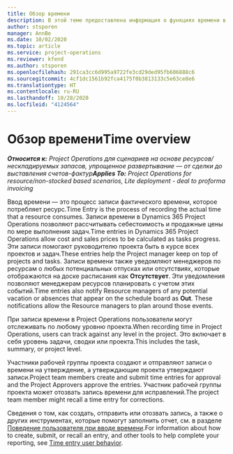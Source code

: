```yaml
---
title: Обзор времени
description: В этой теме предоставлена информация о функциях времени в Dynamics 365 Project Operations.
author: stsporen
manager: AnnBe
ms.date: 10/02/2020
ms.topic: article
ms.service: project-operations
ms.reviewer: kfend
ms.author: stsporen
ms.openlocfilehash: 291ca3cc6d995a9722fe3cd29ded95fb606888c6
ms.sourcegitcommit: 4cf1dc1561b92fca4175f0b3813133c5e63ce8e6
ms.translationtype: HT
ms.contentlocale: ru-RU
ms.lasthandoff: 10/28/2020
ms.locfileid: "4124564"
---
```

# <a name="time-overview"></a><span data-ttu-id="04342-103">Обзор времени</span><span class="sxs-lookup"><span data-stu-id="04342-103">Time overview</span></span>

<span data-ttu-id="04342-104">_**Относится к:** Project Operations для сценариев на основе ресурсов/нескладируемых запасов, упрощенное развертывание — от сделки до выставления счетов-фактур_</span><span class="sxs-lookup"><span data-stu-id="04342-104">_**Applies To:** Project Operations for resource/non-stocked based scenarios, Lite deployment - deal to proforma invoicing_</span></span>

<span data-ttu-id="04342-105">Ввод времени — это процесс записи фактического времени, которое потребляет ресурс.</span><span class="sxs-lookup"><span data-stu-id="04342-105">Time Entry is the process of recording the actual time that a resource consumes.</span></span> <span data-ttu-id="04342-106">Записи времени в Dynamics 365 Project Operations позволяют рассчитывать себестоимость и продажные цены по мере выполнения задач.</span><span class="sxs-lookup"><span data-stu-id="04342-106">Time entries in Dynamics 365 Project Operations allow cost and sales prices to be calculated as tasks progress.</span></span> <span data-ttu-id="04342-107">Эти записи помогают руководителю проекта быть в курсе всех проектов и задач.</span><span class="sxs-lookup"><span data-stu-id="04342-107">These entries help the Project manager keep on top of projects and tasks.</span></span> <span data-ttu-id="04342-108">Записи времени также уведомляют менеджеров по ресурсам о любых потенциальных отпусках или отсутствиях, которые отображаются на доске расписания как **Отсутствует**. Эти уведомления позволяют менеджерам ресурсов планировать с учетом этих событий.</span><span class="sxs-lookup"><span data-stu-id="04342-108">Time entries also notify Resource managers of any potential vacation or absences that appear on the schedule board as **Out**. These notifications allow the Resource managers to plan around those events.</span></span>

<span data-ttu-id="04342-109">При записи времени в Project Operations пользователи могут отслеживать по любому уровню проекта.</span><span class="sxs-lookup"><span data-stu-id="04342-109">When recording time in Project Operations, users can track against any level in the project.</span></span> <span data-ttu-id="04342-110">Это включает в себя уровень задачи, сводки или проекта.</span><span class="sxs-lookup"><span data-stu-id="04342-110">This includes the task, summary, or project level.</span></span>

<span data-ttu-id="04342-111">Участники рабочей группы проекта создают и отправляют записи о времени на утверждение, а утверждающие проекта утверждают записи.</span><span class="sxs-lookup"><span data-stu-id="04342-111">Project team members create and submit time entries for approval and the Project Approvers approve the entries.</span></span> <span data-ttu-id="04342-112">Участник рабочей группы проекта может отозвать запись времени для исправлений.</span><span class="sxs-lookup"><span data-stu-id="04342-112">The project team member might recall a time entry for corrections.</span></span>

<span data-ttu-id="04342-113">Сведения о том, как создать, отправить или отозвать запись, а также о других инструментах, которые помогут заполнить отчет, см. в разделе [Поведение пользователя при вводе времени](ui-behavior-time.md).</span><span class="sxs-lookup"><span data-stu-id="04342-113">For information about how to create, submit, or recall an entry, and other tools to help complete your reporting, see [Time entry user behavior](ui-behavior-time.md).</span></span>

